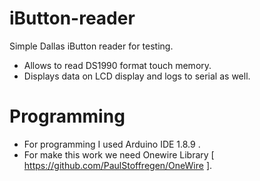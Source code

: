 # iButton-reader
Simple Dallas iButton reader for testing.

- Allows to read DS1990 format touch memory.
- Displays data on LCD display and logs to serial as well.

# Programming

- For programming I used Arduino IDE 1.8.9 .
- For make this work we need Onewire Library [ https://github.com/PaulStoffregen/OneWire ].

